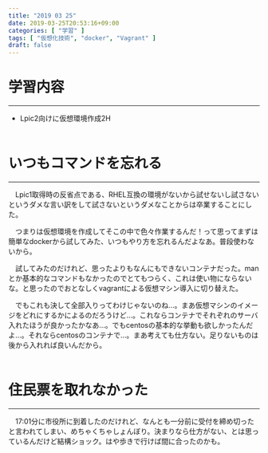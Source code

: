 ```yaml
---
title: "2019 03 25"
date: 2019-03-25T20:53:16+09:00
categories: [ "学習" ]
tags: [ "仮想化技術", "docker", "Vagrant" ]
draft: false
---
```


# 学習内容
---
 - Lpic2向けに仮想環境作成2H
　  
　  

# いつもコマンドを忘れる
---
　Lpic1取得時の反省点である、RHEL互換の環境がないから試せないし試さないというダメな言い訳をして試さないというダメなことからは卒業することにした。

　つまりは仮想環境を作成してそこの中で色々作業するんだ！って思ってまずは簡単なdockerから試してみた、いつもやり方を忘れるんだよなあ。普段使わないから。

　試してみたのだけれど、思ったよりもなんにもできないコンテナだった。manとか基本的なコマンドもなかったのでとてもつらく、これは使い物にならないな。と思ったのでおとなしくvagrantによる仮想マシン導入に切り替えた。

　でもこれも決して全部入りってわけじゃないのね…。まあ仮想マシンのイメージをどれにするかによるのだろうけど…。これならコンテナでそれぞれのサーバ入れたほうが良かったかなあ…。でもcentosの基本的な挙動も欲しかったんだよ…。それならcentosのコンテナで…。まあ考えても仕方ない。足りないものは後から入れれば良いんだから。
　  
　  

# 住民票を取れなかった
---
　17:01分に市役所に到着したのだけれど、なんとも一分前に受付を締め切ったと言われてしまい、めちゃくちゃしょんぼり。決まりなら仕方がない、とは思っているんだけど結構ショック。はや歩きで行けば間に合ったのかも。